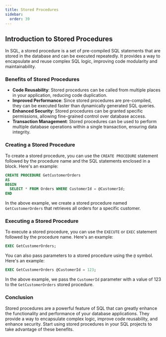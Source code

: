 ```yaml
---
title: Stored Procedures
sidebar:
  order: 39
---
```

## Introduction to Stored Procedures

In SQL, a stored procedure is a set of pre-compiled SQL statements that are stored in the database and can be executed repeatedly. It provides a way to encapsulate and reuse complex SQL logic, improving code modularity and maintainability.

### Benefits of Stored Procedures

- **Code Reusability**: Stored procedures can be called from multiple places in your application, reducing code duplication.
- **Improved Performance**: Since stored procedures are pre-compiled, they can be executed faster than dynamically generated SQL queries.
- **Enhanced Security**: Stored procedures can be granted specific permissions, allowing fine-grained control over database access.
- **Transaction Management**: Stored procedures can be used to perform multiple database operations within a single transaction, ensuring data integrity.

### Creating a Stored Procedure

To create a stored procedure, you can use the `CREATE PROCEDURE` statement followed by the procedure name and the SQL statements enclosed in a block. Here's an example:

```sql
CREATE PROCEDURE GetCustomerOrders
AS
BEGIN
  SELECT * FROM Orders WHERE CustomerId = @CustomerId;
END
```

In the above example, we create a stored procedure named `GetCustomerOrders` that retrieves all orders for a specific customer.

### Executing a Stored Procedure

To execute a stored procedure, you can use the `EXECUTE` or `EXEC` statement followed by the procedure name. Here's an example:

```sql
EXEC GetCustomerOrders;
```

You can also pass parameters to a stored procedure using the `@` symbol. Here's an example:

```sql
EXEC GetCustomerOrders @CustomerId = 123;
```

In the above example, we pass the `CustomerId` parameter with a value of 123 to the `GetCustomerOrders` stored procedure.

### Conclusion

Stored procedures are a powerful feature of SQL that can greatly enhance the functionality and performance of your database applications. They provide a way to encapsulate complex logic, improve code reusability, and enhance security. Start using stored procedures in your SQL projects to take advantage of these benefits.
